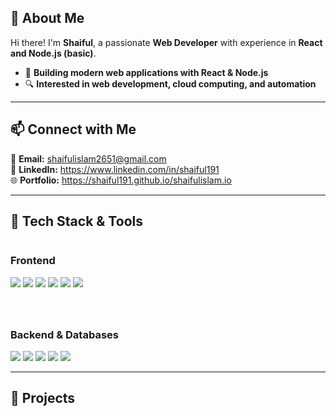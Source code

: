 ## **👋 About Me**  
Hi there! I'm **Shaiful**, a passionate **Web Developer** with experience in **React and Node.js (basic)**. 
- 🚀 **Building modern web applications with React & Node.js**  
- 🔍 **Interested in web development, cloud computing, and automation**  

---

## 📫 Connect with Me    

📩 **Email:** shaifulislam2651@gmail.com  
💼 **LinkedIn:** https://www.linkedin.com/in/shaiful191  
🌐 **Portfolio:** https://shaiful191.github.io/shaifulislam.io   

---

## **🔧 Tech Stack & Tools**  

<div style="display: flex;  flex-wrap: wrap; gap: 40px;">

  <div style="flex: 1; min-width: 300px;">
    <h3>Frontend</h3>
    <img src="https://img.shields.io/badge/React-20232A?style=flat&logo=react&logoColor=61DAFB">
    <img src="https://img.shields.io/badge/JavaScript-20232A?style=flat&logo=javascript&logoColor=F7DF1E">
    <img src="https://img.shields.io/badge/HTML5-20232A?style=flat&logo=html5&logoColor=E34F26">
    <img src="https://img.shields.io/badge/CSS3-20232A?style=flat&logo=css3&logoColor=1572B6">
    <img src="https://img.shields.io/badge/TailwindCSS-20232A?style=flat&logo=tailwind-css&logoColor=38B2AC">
    <img src="https://img.shields.io/badge/Figma-20232A?style=flat&logo=figma&logoColor=F24E1E">
  </div>

  <div style="flex: 1; min-width: 300px;">
    <h3>Backend & Databases</h3>
    <img src="https://img.shields.io/badge/Node.js-20232A?style=flat&logo=node.js&logoColor=83CD29">
    <img src="https://img.shields.io/badge/Express.js-20232A?style=flat&logo=express&logoColor=FFFFFF">
    <img src="https://img.shields.io/badge/MongoDB-20232A?style=flat&logo=mongodb&logoColor=4EA94B">
    <img src="https://img.shields.io/badge/GitHub-20232A?style=flat&logo=github&logoColor=FFFFFF">
    <img src="https://img.shields.io/badge/Postman-20232A?style=flat&logo=postman&logoColor=FF6C37">
    
  </div>

</div>

---

## **🚀 Projects**    

